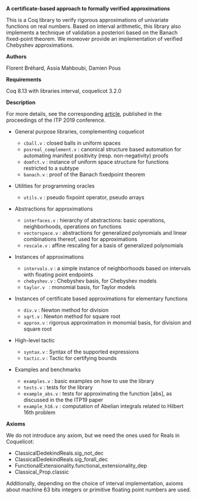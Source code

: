 **A certificate-based approach to formally verified approximations**

This is a Coq library to verify rigorous approximations of univariate
functions on real numbers. Based on interval arithmetic, this library
also implements a technique of validation a posteriori based on the
Banach fixed-point theorem. We moreover provide an implementation of
verified Chebyshev approximations.

**Authors**

Florent Bréhard, Assia Mahboubi, Damien Pous

**Requirements**

Coq 8.13 with libraries interval, coquelicot 3.2.0

**Description**

For more details, see the corresponding [article](https://hal.laas.fr/hal-02088529), published in the proceedings of the ITP 2019 conference.

* General purpose libraries, complementing coquelicot
  + `cball.v` : closed balls in uniform spaces
  + `posreal_complement.v` : canonical structure based automation for automating manifest positivity (resp. non-negativity) proofs
  + `domfct.v` : instance of uniform space structure for functions restricted to a subtype
  + `banach.v` : proof of the Banach fixedpoint theorem
  
* Utilities for programming oracles
  + `utils.v` : pseudo fixpoint operator, pseudo arrays

* Abstractions for approximations
  + `interfaces.v` : hierarchy of abstractions: basic operations, neighborhoods, operations on functions
  + `vectorspace.v` : abstractions for generalized polynomials and linear combinations thereof, used for approximations
  + `rescale.v` : affine rescaling for a basis of generalized polynomials  

* Instances of approximations
  + `intervals.v` : a simple instance of neighborhoods based on intervals with floating point endpoints
  + `chebyshev.v` : Chebyshev basis, for Chebyshev models
  + `taylor.v ` : monomial basis, for Taylor models

* Instances of certificate based approximations for elementary functions
  + `div.v` : Newton method for division
  + `sqrt.v` : Newton method for square root
  + `approx.v` : rigorous approximation in monomial basis, for division and square root

* High-level tactic
  + `syntax.v` : Syntax of the supported expressions
  + `tactic.v` : Tactic for certifying bounds

* Examples and benchmarks
  + `examples.v` : basic examples on how to use the library
  + `tests.v` : tests for the library
  + `example_abs.v` : tests for approximating the function [abs], as discussed in the the ITP19 paper
  + `example_h16.v` : computation of Abelian integrals related to Hilbert 16th problem

**Axioms**

We do not introduce any axiom, but we need the ones used for Reals in Coquelicot:

  + ClassicalDedekindReals.sig_not_dec
  + ClassicalDedekindReals.sig_forall_dec
  + FunctionalExtensionality.functional_extensionality_dep
  + Classical_Prop.classic

Additionally, depending on the choice of interval implementation, axioms about machine 63 bits integers or primitive floating point numbers are used.
